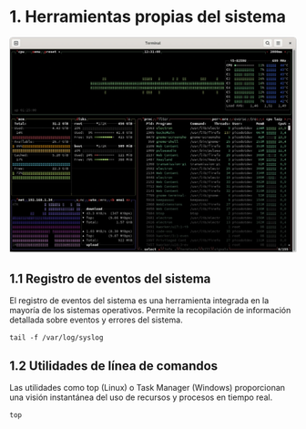 # 1. Herramientas propias del sistema

![herramientas](/img/herramientas.webp)

## 1.1 Registro de eventos del sistema

El registro de eventos del sistema es una herramienta integrada en la mayoría de los sistemas operativos. Permite la recopilación de información detallada sobre eventos y errores del sistema.

```
tail -f /var/log/syslog

```

## 1.2 Utilidades de línea de comandos

Las utilidades como top (Linux) o Task Manager (Windows) proporcionan una visión instantánea del uso de recursos y procesos en tiempo real.

```
top

```